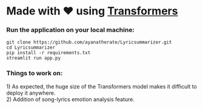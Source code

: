 # Made with &hearts; using <a href="https://huggingface.co/knkarthick">Transformers </a>

<h3> Run the application on your local machine: </h3>

```
git clone https://github.com/ayanatherate/Lyricsummarizer.git 
cd Lyricsummarizer
pip install -r requirements.txt 
streamlit run app.py 
```

<h3>Things to work on: </h3>
1) As expected, the huge size of the Transformers model makes it difficult to deploy it anywhere. <br>
2) Addition of song-lyrics emotion analysis feature.

